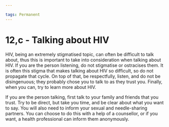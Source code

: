 ```yaml
---

tags: Permanent 
---
```


# 12,c - Talking about HIV

HIV, being an extremely stigmatised topic, can often be difficult to talk about, thus this is important to take into consideration when talking about HIV. If you are the person listening, do not stigmatise or ostracises them. It is often this stigma that makes talking about HIV so difficult, so do not propagate that cycle. On top of that, be respectfully, listen, and do not be disingenuous; they probably chose you to talk to as they trust you. Finally, when you can, try to learn more about HIV.

If you are the person talking, first talk to your family and friends that you trust. Try to be direct, but take you time, and be clear about what you want to say. You will also need to inform your sexual and needle-sharing partners. You can choose to do this with a help of a counsellor, or if you want, a health professional can inform them anonymously.